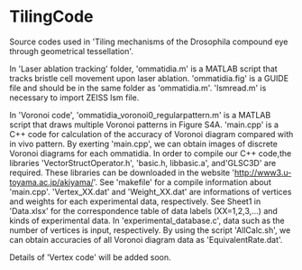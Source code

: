 # TilingCode
Source codes used in 'Tiling mechanisms of the Drosophila compound eye through geometrical tessellation'. 

In 'Laser ablation tracking' folder, 'ommatidia.m' is a MATLAB script that tracks bristle cell movement upon laser ablation. 
'ommatidia.fig' is a GUIDE file and should be in the same folder as 'ommatidia.m'. 
'lsmread.m' is necessary to import ZEISS lsm file. 

In 'Voronoi code', 'ommatidia_voronoi0_regularpattern.m' is a MATLAB script that draws multiple Voronoi patterns in Figure S4A. 
'main.cpp' is a C++ code for calculation of the accuracy of Voronoi diagram compared with in vivo pattern. 
By exerting 'main.cpp', we can obtain images of discrete Voronoi diagrams for each ommatidia. 
In order to compile our C++ code,the libraries 'VectorStructOperator.h', 'basic.h, libbasic.a', and'GLSC3D' are required. 
These libraries can be downloaded in the website 'http://www3.u-toyama.ac.jp/akiyama/'. 
See 'makefile' for a compile information about 'main.cpp'. 
'Vertex_XX.dat' and 'Weight_XX.dat' are informations of vertices and weights for each experimental data, respectively. 
See Sheet1 in 'Data.xlsx' for the correspondence table of data labels (XX=1,2,3,...) and kinds of experimental data. 
In 'experimental_database.c', data such as the number of vertices is input, respectively.
By using the script 'AllCalc.sh', we can obtain accuracies of all Voronoi diagram data as 'EquivalentRate.dat'.

Details of 'Vertex code' will be added soon. 

